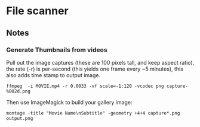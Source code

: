 # File scanner

## Notes

### Generate Thumbnails from videos
 
Pull out the image captures (these are 100 pixels tall, and keep aspect ratio), the rate (-r) is per-second (this yields one frame every ~5 minutes), this also adds time stamp to output image.

`ffmpeg  -i MOVIE.mp4 -r 0.0033 -vf scale=-1:120 -vcodec png capture-%002d.png`

Then use ImageMagick to build your gallery image:

`montage -title "Movie Name\nSubtitle" -geometry +4+4 capture*.png output.png`
